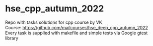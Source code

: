 # hse_cpp_autumn_2022
Repo with tasks solutions for cpp course by VK \
Course: https://github.com/mailcourses/hse_deep_cpp_autumn_2022 \
Every task is supplied with makefile and simple tests via Google gtest library
